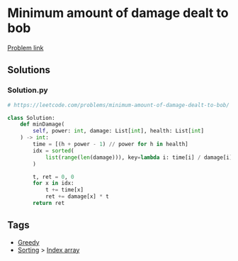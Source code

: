 # Minimum amount of damage dealt to bob

[Problem link](https://leetcode.com/problems/minimum-amount-of-damage-dealt-to-bob/)

## Solutions


### Solution.py
```py
# https://leetcode.com/problems/minimum-amount-of-damage-dealt-to-bob/

class Solution:
    def minDamage(
        self, power: int, damage: List[int], health: List[int]
    ) -> int:
        time = [(h + power - 1) // power for h in health]
        idx = sorted(
            list(range(len(damage))), key=lambda i: time[i] / damage[i]
        )

        t, ret = 0, 0
        for x in idx:
            t += time[x]
            ret += damage[x] * t
        return ret
```
## Tags

* [Greedy](/Collections/greedy.md#greedy)
* [Sorting](/Collections/sorting.md#sorting) > [Index array](/Collections/sorting.md#index-array)
